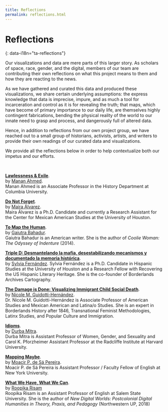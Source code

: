 ```yaml
---
title: Reflections
permalink: reflections.html
---
```


# Reflections
{: data-i18n="ta-reflections"}

Our visualizations and data are mere parts of this larger story. As scholars
of space, race, gender, and the digital, members of our team are contributing
their own reflections on what this project means to them and how they are
reacting to the news.  

As we have gathered and curated this data and produced these visualizations,
we share certain underlying assumptions: the express knowledge that data is
imprecise, impure, and as much a tool for incarceration and control as it is
for revealing the truth; that maps, which have become of primary importance to
our daily life, are themselves highly contingent fabrications, bending the
physical reality of the world to our innate need to grasp and process, and
dangerously full of altered data.

Hence, in addition to reflections from our own project group, we have reached
out to a small group of historians, activists, artists, and writers to provide
their own readings of our curated data and visualizations. 

We provide all the reflections below in order to help contextualize both our
impetus and our efforts.


<br>

**[Lawlessness & Exile]({{site.baseurl}}/reflections/manan_ahmed.html)**.  
by [Manan Ahmed](http://twitter.com/sepoy).   
Manan Ahmed is an Associate Professor in the History Department at Columbia University.

**[Do Not Forget]({{site.baseurl}}/reflections/maira_alvarez.html)**.  
by [Maira Álvarez](http://twitter.com/fronteriza956).   
Maira Álvarez is a Ph.D. Candidate and currently a Research Assistant for the Center for Mexican American Studies at the University of Houston.

**[To Map the Human]({{site.baseurl}}/reflections/gaiutra_bahadur.html)**.  
by [Gaiutra Bahadur](http://twitter.com/gbahadur).   
Gaiutra Bahadur is an American writer. She is the author of _Coolie Woman: The
Odyssey of Indenture_ (2014).

**[Triple D: Desmantelando la mafia, desestabilizando mecanismos y documentado
la memoria histórica]({{site.baseurl}}/reflections/sylvia_fernandez.html)**.  
by [Sylvia Fernández](https://www.hastac.org/u/sferna109). 
Sylvia Fernández is a
Ph.D. Candidate in Hispanic Studies at the University of Houston and a
Research Fellow with Recovering the US Hispanic Literary Heritage. She is the
co-founder of Borderlands Archives Cartography.

**[The Damage is Done: Visualizing Immigrant Child Social Death]({{site.baseurl}}/reflections/guidotti_hernandez.html)**.  
by [Nicole M. Guidotti-Hernández](https://twitter.com/drnmgh).   
Dr. Nicole M. Guidotti-Hernández is Associate Professor of American Studies and Mexican American and Latina/o Studies. She is an expert in Borderlands History after 1846, Transnational Feminist Methodologies, Latinx Studies, and Popular Culture and Immigration.

**[Idioms]({{site.baseurl}}/reflections/durba_mitra.html)**.  
by [Durba Mitra](https://wgs.fas.harvard.edu/people/durba-mitra).   
Durba Mitra is Assistant Professor of Women, Gender, and Sexuality and Carol K. Pforzheimer Assistant Professor at the Radcliffe Institute at Harvard University.

**[Mapping Maybe]({{site.baseurl}}/reflections/moacir_p_de_sa_pereira.html)**.  
by [Moacir P. de Sá Pereira](http://twitter.com/muziejus).   
Moacir P. de Sá Pereira is Assistant Professor / Faculty Fellow of English at New York University.

**[What We Have, What We Can]({{site.baseurl}}/reflections/roopika_risam.html)**.  
by [Roopika Risam](http://roopikarisam.com)  
Roopika Risam is an Assistant Professor of English at Salem State University. She is the author of *New Digital Worlds: Postcolonial Digital Humanities in Theory, Praxis, and Pedagogy* (Northwestern UP, 2018)


<br>
